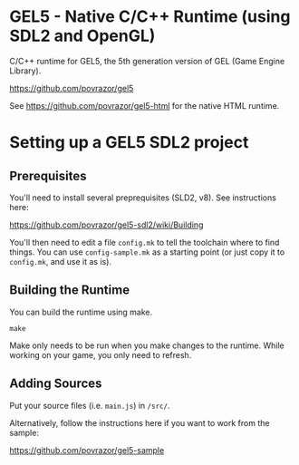# GEL5 - Native C/C++ Runtime (using SDL2 and OpenGL)
C/C++ runtime for GEL5, the 5th generation version of GEL (Game Engine Library).

https://github.com/povrazor/gel5

See https://github.com/povrazor/gel5-html for the native HTML runtime.

# Setting up a GEL5 SDL2 project
## Prerequisites
You'll need to install several preprequisites (SLD2, v8). See instructions here:

https://github.com/povrazor/gel5-sdl2/wiki/Building

You'll then need to edit a file `config.mk` to tell the toolchain where to find things. You can use `config-sample.mk` as a starting point (or just copy it to `config.mk`, and use it as is).

## Building the Runtime
You can build the runtime using make.

```
make
```

Make only needs to be run when you make changes to the runtime. While working on your game, you only need to refresh.

## Adding Sources
Put your source files (i.e. `main.js`) in `/src/`. 

Alternatively, follow the instructions here if you want to work from the sample:

https://github.com/povrazor/gel5-sample
